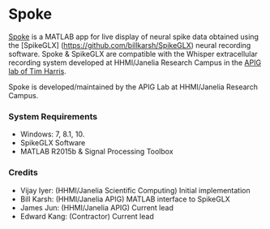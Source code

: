 Spoke
=========

[Spoke](https://github.com/jamesjun/spoke) is a MATLAB app for live display of neural 
spike data obtained using the [SpikeGLX] (https://github.com/billkarsh/SpikeGLX) neural 
recording software. Spoke & SpikeGLX are compatible with the Whisper extracellular recording 
system developed at HHMI/Janelia Research Campus in the [APIG lab of Tim Harris](https://www.janelia.org/lab/harris-lab-apig). 

Spoke is developed/maintained by the APIG Lab at HHMI/Janelia Research Campus.

### System Requirements

* Windows: 7, 8.1, 10.
* SpikeGLX Software
* MATLAB R2015b & Signal Processing Toolbox

### Credits
* Vijay Iyer: (HHMI/Janelia Scientific Computing) Initial implementation 
* Bill Karsh: (HHMI/Janelia APIG) MATLAB interface to SpikeGLX
* James Jun: (HHMI/Janelia APIG) Current lead 
* Edward Kang: (Contractor) Current lead
